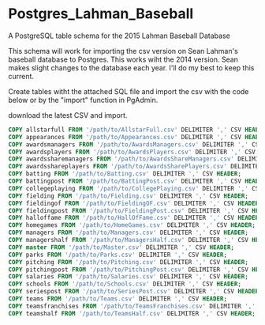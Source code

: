 # Postgres_Lahman_Baseball
A PostgreSQL table schema for the 2015 Lahman Baseball Database

This schema will work for importing the csv version on Sean Lahman's baseball database to Postgres. This works wiht the 2014 version. Sean makes slight changes to the database each year. I'll do my best to keep this current.

Create tables witht the attached SQL file and import the csv with the code below or by the "import" function in PgAdmin.

download the latest CSV and import.

```sql
COPY allstarfull FROM '/path/to/AllstarFull.csv' DELIMITER ',' CSV HEADER;
COPY appearances FROM '/path/to/Appearances.csv' DELIMITER ',' CSV HEADER;
COPY awardsmanagers FROM '/path/to/AwardsManagers.csv' DELIMITER ',' CSV HEADER;
COPY awardsplayers FROM '/path/to/AwardsPlayers.csv' DELIMITER ',' CSV HEADER;
COPY awardssharemanagers FROM '/path/to/AwardsShareManagers.csv' DELIMITER ',' CSV HEADER;
COPY awardsshareplayers FROM '/path/to/AwardsSharePlayers.csv' DELIMITER ',' CSV HEADER;
COPY batting FROM '/path/to/Batting.csv' DELIMITER ',' CSV HEADER;
COPY battingpost FROM '/path/to/BattingPost.csv' DELIMITER ',' CSV HEADER;
COPY collegeplaying FROM '/path/to/CollegePlaying.csv' DELIMITER ',' CSV HEADER;
COPY fielding FROM '/path/to/Fielding.csv' DELIMITER ',' CSV HEADER;
COPY fieldingof FROM '/path/to/FieldingOF.csv' DELIMITER ',' CSV HEADER;
COPY fieldingpost FROM '/path/to/FieldingPost.csv' DELIMITER ',' CSV HEADER;
COPY halloffame FROM '/path/to/HallOfFame.csv' DELIMITER ',' CSV HEADER;
COPY homegames FROM '/path/to/HomeGames.csv' DELIMITER ',' CSV HEADER;
COPY managers FROM '/path/to/Managers.csv' DELIMITER ',' CSV HEADER;
COPY managershalf FROM '/path/to/ManagersHalf.csv' DELIMITER ',' CSV HEADER;
COPY master FROM '/path/to/Master.csv' DELIMITER ',' CSV HEADER;
COPY parks FROM '/path/to/Parks.csv' DELIMITER ',' CSV HEADER;
COPY pitching FROM '/path/to/Pitching.csv' DELIMITER ',' CSV HEADER;
COPY pitchingpost FROM '/path/to/PitchingPost.csv' DELIMITER ',' CSV HEADER;
COPY salaries FROM '/path/to/Salaries.csv' DELIMITER ',' CSV HEADER;
COPY schools FROM '/path/to/Schools.csv' DELIMITER ',' CSV HEADER;
COPY seriespost FROM '/path/to/SeriesPost.csv' DELIMITER ',' CSV HEADER;
COPY teams FROM '/path/to/Teams.csv' DELIMITER ',' CSV HEADER;
COPY teamsfranchises FROM '/path/to/TeamsFranchises.csv' DELIMITER ',' CSV HEADER;
COPY teamshalf FROM '/path/to/TeamsHalf.csv' DELIMITER ',' CSV HEADER;
```
